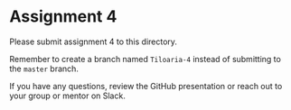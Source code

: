 # Assignment 4

Please submit assignment 4 to this directory.

Remember to create a branch named `Tiloaria-4` 
instead of submitting to the `master` branch.

If you have any questions, review the GitHub presentation or reach
out to your group or mentor on Slack.
